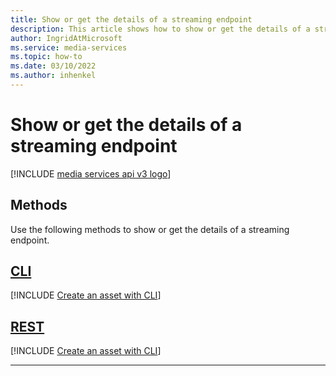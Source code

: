 ```yaml
---
title: Show or get the details of a streaming endpoint
description: This article shows how to show or get the details of a streaming endpoint.
author: IngridAtMicrosoft
ms.service: media-services
ms.topic: how-to
ms.date: 03/10/2022
ms.author: inhenkel
---
```


# Show or get the details of a streaming endpoint

[!INCLUDE [media services api v3 logo](./includes/v3-hr.md)]

## Methods

Use the following methods to show or get the details of a streaming endpoint.

## [CLI](#tab/cli/)

[!INCLUDE [Create an asset with CLI](./includes/task-show-streaming-endpoint-cli.md)]

## [REST](#tab/rest/)

[!INCLUDE [Create an asset with CLI](./includes/task-get-streaming-endpoint-rest.md)]

---
